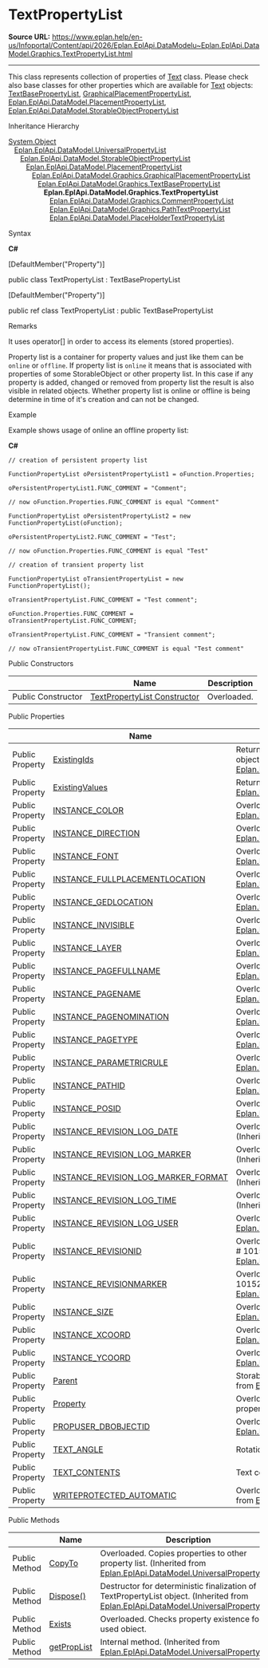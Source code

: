 # TextPropertyList

**Source URL:** https://www.eplan.help/en-us/Infoportal/Content/api/2026/Eplan.EplApi.DataModelu~Eplan.EplApi.DataModel.Graphics.TextPropertyList.html

---

This class represents collection of properties of [Text](Eplan.EplApi.DataModelu~Eplan.EplApi.DataModel.Graphics.Text.html) class. Please check also base classes for other properties which are available for [Text](Eplan.EplApi.DataModelu~Eplan.EplApi.DataModel.Graphics.Text.html) objects: [TextBasePropertyList](Eplan.EplApi.DataModelu~Eplan.EplApi.DataModel.Graphics.TextBasePropertyList.html), [GraphicalPlacementPropertyList](Eplan.EplApi.DataModelu~Eplan.EplApi.DataModel.Graphics.GraphicalPlacementPropertyList.html), [Eplan.EplApi.DataModel.PlacementPropertyList](Eplan.EplApi.DataModelu~Eplan.EplApi.DataModel.PlacementPropertyList.html), [Eplan.EplApi.DataModel.StorableObjectPropertyList](Eplan.EplApi.DataModelu~Eplan.EplApi.DataModel.StorableObjectPropertyList.html)

Inheritance Hierarchy

[System.Object](#)  
   [Eplan.EplApi.DataModel.UniversalPropertyList](Eplan.EplApi.DataModelu~Eplan.EplApi.DataModel.UniversalPropertyList.html)  
      [Eplan.EplApi.DataModel.StorableObjectPropertyList](Eplan.EplApi.DataModelu~Eplan.EplApi.DataModel.StorableObjectPropertyList.html)  
         [Eplan.EplApi.DataModel.PlacementPropertyList](Eplan.EplApi.DataModelu~Eplan.EplApi.DataModel.PlacementPropertyList.html)  
            [Eplan.EplApi.DataModel.Graphics.GraphicalPlacementPropertyList](Eplan.EplApi.DataModelu~Eplan.EplApi.DataModel.Graphics.GraphicalPlacementPropertyList.html)  
               [Eplan.EplApi.DataModel.Graphics.TextBasePropertyList](Eplan.EplApi.DataModelu~Eplan.EplApi.DataModel.Graphics.TextBasePropertyList.html)  
                  **Eplan.EplApi.DataModel.Graphics.TextPropertyList**  
                     [Eplan.EplApi.DataModel.Graphics.CommentPropertyList](Eplan.EplApi.DataModelu~Eplan.EplApi.DataModel.Graphics.CommentPropertyList.html)  
                     [Eplan.EplApi.DataModel.Graphics.PathTextPropertyList](Eplan.EplApi.DataModelu~Eplan.EplApi.DataModel.Graphics.PathTextPropertyList.html)  
                     [Eplan.EplApi.DataModel.PlaceHolderTextPropertyList](Eplan.EplApi.DataModelu~Eplan.EplApi.DataModel.PlaceHolderTextPropertyList.html)

Syntax

**C#**



[DefaultMember("Property")]

public class TextPropertyList : TextBasePropertyList

[DefaultMember("Property")]

public ref class TextPropertyList : public TextBasePropertyList


Remarks

It uses operator[] in order to access its elements (stored properties).

Property list is a container for property values and just like them can be `online` or `offline`. If property list is `online` it means that is associated with properties of some StorableObject or other property list. In this case if any property is added, changed or removed from property list the result is also visible in related objects. Whether property list is online or offline is being determine in time of it's creation and can not be changed.

Example

Example shows usage of online an offline property list:

**C#**

```
// creation of persistent property list

FunctionPropertyList oPersistentPropertyList1 = oFunction.Properties;

oPersistentPropertyList1.FUNC_COMMENT = "Comment";

// now oFunction.Properties.FUNC_COMMENT is equal "Comment"

FunctionPropertyList oPersistentPropertyList2 = new FunctionPropertyList(oFunction);

oPersistentPropertyList2.FUNC_COMMENT = "Test";

// now oFunction.Properties.FUNC_COMMENT is equal "Test"

// creation of transient property list

FunctionPropertyList oTransientPropertyList = new FunctionPropertyList();

oTransientPropertyList.FUNC_COMMENT = "Test comment";

oFunction.Properties.FUNC_COMMENT = oTransientPropertyList.FUNC_COMMENT;

oTransientPropertyList.FUNC_COMMENT = "Transient comment";

// now oTransientPropertyList.FUNC_COMMENT is equal "Test comment"

```

Public Constructors

|  | Name | Description |
| --- | --- | --- |
| Public Constructor | [TextPropertyList Constructor](Eplan.EplApi.DataModelu~Eplan.EplApi.DataModel.Graphics.TextPropertyList~_ctor.html) | Overloaded. |



Public Properties

|  | Name | Description |
| --- | --- | --- |
| Public Property | [ExistingIds](Eplan.EplApi.DataModelu~Eplan.EplApi.DataModel.UniversalPropertyList~ExistingIds.html) | Returns array of property ids. Returns array of AnyPropertyId objects. (Inherited from [Eplan.EplApi.DataModel.UniversalPropertyList](Eplan.EplApi.DataModelu~Eplan.EplApi.DataModel.UniversalPropertyList.html)) |
| Public Property | [ExistingValues](Eplan.EplApi.DataModelu~Eplan.EplApi.DataModel.UniversalPropertyList~ExistingValues.html) | Returns array of PropertyValue objects. (Inherited from [Eplan.EplApi.DataModel.UniversalPropertyList](Eplan.EplApi.DataModelu~Eplan.EplApi.DataModel.UniversalPropertyList.html)) |
| Public Property | [INSTANCE\_COLOR](Eplan.EplApi.DataModelu~Eplan.EplApi.DataModel.Graphics.GraphicalPlacementPropertyList~INSTANCE_COLOR().html) | Overloaded. Color # 19010. (Inherited from [Eplan.EplApi.DataModel.Graphics.GraphicalPlacementPropertyList](Eplan.EplApi.DataModelu~Eplan.EplApi.DataModel.Graphics.GraphicalPlacementPropertyList.html)) |
| Public Property | [INSTANCE\_DIRECTION](Eplan.EplApi.DataModelu~Eplan.EplApi.DataModel.Graphics.TextBasePropertyList~INSTANCE_DIRECTION().html) | Overloaded. Alignment # 19016. (Inherited from [Eplan.EplApi.DataModel.Graphics.TextBasePropertyList](Eplan.EplApi.DataModelu~Eplan.EplApi.DataModel.Graphics.TextBasePropertyList.html)) |
| Public Property | [INSTANCE\_FONT](Eplan.EplApi.DataModelu~Eplan.EplApi.DataModel.Graphics.TextBasePropertyList~INSTANCE_FONT().html) | Overloaded. Font # 19015. (Inherited from [Eplan.EplApi.DataModel.Graphics.TextBasePropertyList](Eplan.EplApi.DataModelu~Eplan.EplApi.DataModel.Graphics.TextBasePropertyList.html)) |
| Public Property | [INSTANCE\_FULLPLACEMENTLOCATION](topic709.html) | Overloaded. Placement # 19007. (Inherited from [Eplan.EplApi.DataModel.Graphics.GraphicalPlacementPropertyList](Eplan.EplApi.DataModelu~Eplan.EplApi.DataModel.Graphics.GraphicalPlacementPropertyList.html)) |
| Public Property | [INSTANCE\_GEDLOCATION](Eplan.EplApi.DataModelu~Eplan.EplApi.DataModel.Graphics.GraphicalPlacementPropertyList~INSTANCE_GEDLOCATION().html) | Overloaded. Graphical placement # 19103. (Inherited from [Eplan.EplApi.DataModel.Graphics.GraphicalPlacementPropertyList](Eplan.EplApi.DataModelu~Eplan.EplApi.DataModel.Graphics.GraphicalPlacementPropertyList.html)) |
| Public Property | [INSTANCE\_INVISIBLE](Eplan.EplApi.DataModelu~Eplan.EplApi.DataModel.Graphics.GraphicalPlacementPropertyList~INSTANCE_INVISIBLE().html) | Overloaded. Invisible # 19101. (Inherited from [Eplan.EplApi.DataModel.Graphics.GraphicalPlacementPropertyList](Eplan.EplApi.DataModelu~Eplan.EplApi.DataModel.Graphics.GraphicalPlacementPropertyList.html)) |
| Public Property | [INSTANCE\_LAYER](Eplan.EplApi.DataModelu~Eplan.EplApi.DataModel.Graphics.GraphicalPlacementPropertyList~INSTANCE_LAYER().html) | Overloaded. Layer # 19019. (Inherited from [Eplan.EplApi.DataModel.Graphics.GraphicalPlacementPropertyList](Eplan.EplApi.DataModelu~Eplan.EplApi.DataModel.Graphics.GraphicalPlacementPropertyList.html)) |
| Public Property | [INSTANCE\_PAGEFULLNAME](Eplan.EplApi.DataModelu~Eplan.EplApi.DataModel.Graphics.GraphicalPlacementPropertyList~INSTANCE_PAGEFULLNAME().html) | Overloaded. Page name (full) # 19023. (Inherited from [Eplan.EplApi.DataModel.Graphics.GraphicalPlacementPropertyList](Eplan.EplApi.DataModelu~Eplan.EplApi.DataModel.Graphics.GraphicalPlacementPropertyList.html)) |
| Public Property | [INSTANCE\_PAGENAME](Eplan.EplApi.DataModelu~Eplan.EplApi.DataModel.Graphics.GraphicalPlacementPropertyList~INSTANCE_PAGENAME().html) | Overloaded. Page name # 19022. (Inherited from [Eplan.EplApi.DataModel.Graphics.GraphicalPlacementPropertyList](Eplan.EplApi.DataModelu~Eplan.EplApi.DataModel.Graphics.GraphicalPlacementPropertyList.html)) |
| Public Property | [INSTANCE\_PAGENOMINATION](Eplan.EplApi.DataModelu~Eplan.EplApi.DataModel.Graphics.GraphicalPlacementPropertyList~INSTANCE_PAGENOMINATION().html) | Overloaded. Page description # 19024. (Inherited from [Eplan.EplApi.DataModel.Graphics.GraphicalPlacementPropertyList](Eplan.EplApi.DataModelu~Eplan.EplApi.DataModel.Graphics.GraphicalPlacementPropertyList.html)) |
| Public Property | [INSTANCE\_PAGETYPE](Eplan.EplApi.DataModelu~Eplan.EplApi.DataModel.Graphics.GraphicalPlacementPropertyList~INSTANCE_PAGETYPE().html) | Overloaded. Page type # 19020. (Inherited from [Eplan.EplApi.DataModel.Graphics.GraphicalPlacementPropertyList](Eplan.EplApi.DataModelu~Eplan.EplApi.DataModel.Graphics.GraphicalPlacementPropertyList.html)) |
| Public Property | [INSTANCE\_PARAMETRICRULE](Eplan.EplApi.DataModelu~Eplan.EplApi.DataModel.Graphics.GraphicalPlacementPropertyList~INSTANCE_PARAMETRICRULE().html) | Overloaded. Parametric rules # 19100. (Inherited from [Eplan.EplApi.DataModel.Graphics.GraphicalPlacementPropertyList](Eplan.EplApi.DataModelu~Eplan.EplApi.DataModel.Graphics.GraphicalPlacementPropertyList.html)) |
| Public Property | [INSTANCE\_PATHID](Eplan.EplApi.DataModelu~Eplan.EplApi.DataModel.Graphics.GraphicalPlacementPropertyList~INSTANCE_PATHID().html) | Overloaded. Column number # 19005. (Inherited from [Eplan.EplApi.DataModel.Graphics.GraphicalPlacementPropertyList](Eplan.EplApi.DataModelu~Eplan.EplApi.DataModel.Graphics.GraphicalPlacementPropertyList.html)) |
| Public Property | [INSTANCE\_POSID](Eplan.EplApi.DataModelu~Eplan.EplApi.DataModel.Graphics.GraphicalPlacementPropertyList~INSTANCE_POSID().html) | Overloaded. Row number # 19006. (Inherited from [Eplan.EplApi.DataModel.Graphics.GraphicalPlacementPropertyList](Eplan.EplApi.DataModelu~Eplan.EplApi.DataModel.Graphics.GraphicalPlacementPropertyList.html)) |
| Public Property | [INSTANCE\_REVISION\_LOG\_DATE](Eplan.EplApi.DataModelu~Eplan.EplApi.DataModel.PlacementPropertyList~INSTANCE_REVISION_LOG_DATE().html) | Overloaded. Modification date (change tracking) # 19032. (Inherited from [Eplan.EplApi.DataModel.PlacementPropertyList](Eplan.EplApi.DataModelu~Eplan.EplApi.DataModel.PlacementPropertyList.html)) |
| Public Property | [INSTANCE\_REVISION\_LOG\_MARKER](Eplan.EplApi.DataModelu~Eplan.EplApi.DataModel.PlacementPropertyList~INSTANCE_REVISION_LOG_MARKER().html) | Overloaded. Revision marker (change tracking) # 19030. (Inherited from [Eplan.EplApi.DataModel.PlacementPropertyList](Eplan.EplApi.DataModelu~Eplan.EplApi.DataModel.PlacementPropertyList.html)) |
| Public Property | [INSTANCE\_REVISION\_LOG\_MARKER\_FORMAT](Eplan.EplApi.DataModelu~Eplan.EplApi.DataModel.PlacementPropertyList~INSTANCE_REVISION_LOG_MARKER_FORMAT().html) | Overloaded. Revision marker format (change tracking) # 19031. (Inherited from [Eplan.EplApi.DataModel.PlacementPropertyList](Eplan.EplApi.DataModelu~Eplan.EplApi.DataModel.PlacementPropertyList.html)) |
| Public Property | [INSTANCE\_REVISION\_LOG\_TIME](Eplan.EplApi.DataModelu~Eplan.EplApi.DataModel.PlacementPropertyList~INSTANCE_REVISION_LOG_TIME().html) | Overloaded. Modification time (change tracking) # 19034. (Inherited from [Eplan.EplApi.DataModel.PlacementPropertyList](Eplan.EplApi.DataModelu~Eplan.EplApi.DataModel.PlacementPropertyList.html)) |
| Public Property | [INSTANCE\_REVISION\_LOG\_USER](Eplan.EplApi.DataModelu~Eplan.EplApi.DataModel.PlacementPropertyList~INSTANCE_REVISION_LOG_USER().html) | Overloaded. Creator (change tracking) # 19033. (Inherited from [Eplan.EplApi.DataModel.PlacementPropertyList](Eplan.EplApi.DataModelu~Eplan.EplApi.DataModel.PlacementPropertyList.html)) |
| Public Property | [INSTANCE\_REVISIONID](Eplan.EplApi.DataModelu~Eplan.EplApi.DataModel.PlacementPropertyList~INSTANCE_REVISIONID().html) | Overloaded. Revision change marker (from property comparison) # 10153. (Inherited from [Eplan.EplApi.DataModel.PlacementPropertyList](Eplan.EplApi.DataModelu~Eplan.EplApi.DataModel.PlacementPropertyList.html)) |
| Public Property | [INSTANCE\_REVISIONMARKER](Eplan.EplApi.DataModelu~Eplan.EplApi.DataModel.PlacementPropertyList~INSTANCE_REVISIONMARKER().html) | Overloaded. Revision marker (from property comparison) # 10152. (Inherited from [Eplan.EplApi.DataModel.PlacementPropertyList](Eplan.EplApi.DataModelu~Eplan.EplApi.DataModel.PlacementPropertyList.html)) |
| Public Property | [INSTANCE\_SIZE](Eplan.EplApi.DataModelu~Eplan.EplApi.DataModel.Graphics.TextBasePropertyList~INSTANCE_SIZE().html) | Overloaded. Font size # 19017. (Inherited from [Eplan.EplApi.DataModel.Graphics.TextBasePropertyList](Eplan.EplApi.DataModelu~Eplan.EplApi.DataModel.Graphics.TextBasePropertyList.html)) |
| Public Property | [INSTANCE\_XCOORD](Eplan.EplApi.DataModelu~Eplan.EplApi.DataModel.Graphics.GraphicalPlacementPropertyList~INSTANCE_XCOORD().html) | Overloaded. X coordinate # 19002. (Inherited from [Eplan.EplApi.DataModel.Graphics.GraphicalPlacementPropertyList](Eplan.EplApi.DataModelu~Eplan.EplApi.DataModel.Graphics.GraphicalPlacementPropertyList.html)) |
| Public Property | [INSTANCE\_YCOORD](Eplan.EplApi.DataModelu~Eplan.EplApi.DataModel.Graphics.GraphicalPlacementPropertyList~INSTANCE_YCOORD().html) | Overloaded. Y coordinate # 19003. (Inherited from [Eplan.EplApi.DataModel.Graphics.GraphicalPlacementPropertyList](Eplan.EplApi.DataModelu~Eplan.EplApi.DataModel.Graphics.GraphicalPlacementPropertyList.html)) |
| Public Property | [Parent](Eplan.EplApi.DataModelu~Eplan.EplApi.DataModel.UniversalPropertyList~Parent.html) | StorableObject to which this property list is connected. (Inherited from [Eplan.EplApi.DataModel.UniversalPropertyList](Eplan.EplApi.DataModelu~Eplan.EplApi.DataModel.UniversalPropertyList.html)) |
| Public Property | [Property](Eplan.EplApi.DataModelu~Eplan.EplApi.DataModel.Graphics.TextPropertyList~Property.html) | Overloaded. Method used by operator[] in order to access indexed properties. |
| Public Property | [PROPUSER\_DBOBJECTID](Eplan.EplApi.DataModelu~Eplan.EplApi.DataModel.StorableObjectPropertyList~PROPUSER_DBOBJECTID().html) | Overloaded. Object identification # 2000. (Inherited from [Eplan.EplApi.DataModel.StorableObjectPropertyList](Eplan.EplApi.DataModelu~Eplan.EplApi.DataModel.StorableObjectPropertyList.html)) |
| Public Property | [TEXT\_ANGLE](Eplan.EplApi.DataModelu~Eplan.EplApi.DataModel.Graphics.TextPropertyList~TEXT_ANGLE().html) | Rotation angle for text # 19343. |
| Public Property | [TEXT\_CONTENTS](Eplan.EplApi.DataModelu~Eplan.EplApi.DataModel.Graphics.TextPropertyList~TEXT_CONTENTS().html) | Text contents # 19201. |
| Public Property | [WRITEPROTECTED\_AUTOMATIC](Eplan.EplApi.DataModelu~Eplan.EplApi.DataModel.PlacementPropertyList~WRITEPROTECTED_AUTOMATIC().html) | Overloaded. Change protection (hierarchical) # 3015. (Inherited from [Eplan.EplApi.DataModel.PlacementPropertyList](Eplan.EplApi.DataModelu~Eplan.EplApi.DataModel.PlacementPropertyList.html)) |



Public Methods

|  | Name | Description |
| --- | --- | --- |
| Public Method | [CopyTo](Eplan.EplApi.DataModelu~Eplan.EplApi.DataModel.UniversalPropertyList~CopyTo.html) | Overloaded. Copies properties to other property list. (Inherited from [Eplan.EplApi.DataModel.UniversalPropertyList](Eplan.EplApi.DataModelu~Eplan.EplApi.DataModel.UniversalPropertyList.html)) |
| Public Method | [Dispose()](Eplan.EplApi.DataModelu~Eplan.EplApi.DataModel.UniversalPropertyList~Dispose().html) | Destructor for deterministic finalization of TextPropertyList object. (Inherited from [Eplan.EplApi.DataModel.UniversalPropertyList](Eplan.EplApi.DataModelu~Eplan.EplApi.DataModel.UniversalPropertyList.html)) |
| Public Method | [Exists](Eplan.EplApi.DataModelu~Eplan.EplApi.DataModel.Graphics.TextPropertyList~Exists.html) | Overloaded. Checks property existence for used obiect. |
| Public Method | [getPropList](Eplan.EplApi.DataModelu~Eplan.EplApi.DataModel.UniversalPropertyList~getPropList.html) | Internal method. (Inherited from [Eplan.EplApi.DataModel.UniversalPropertyList](Eplan.EplApi.DataModelu~Eplan.EplApi.DataModel.UniversalPropertyList.html)) |


